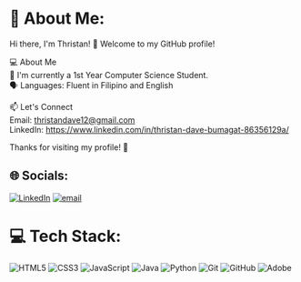# 💫 About Me:
Hi there, I'm Thristan! 👋
Welcome to my GitHub profile!

💻 About Me<br>
🎨 I'm currently a 1st Year Computer Science Student.<br>
🗣️ Languages: Fluent in Filipino and English<br>

📫 Let's Connect<br>
Email: thristandave12@gmail.com<br>
LinkedIn: https://www.linkedin.com/in/thristan-dave-bumagat-86356129a/

Thanks for visiting my profile! 🚀

## 🌐 Socials:
[![LinkedIn](https://img.shields.io/badge/LinkedIn-%230077B5.svg?logo=linkedin&logoColor=white)](https://linkedin.com/in/https://www.linkedin.com/in/thristan-dave-bumagat-86356129a/) [![email](https://img.shields.io/badge/Email-D14836?logo=gmail&logoColor=white)](mailto:thristandave12@gmail.com) 

# 💻 Tech Stack:
![HTML5](https://img.shields.io/badge/html5-%23E34F26.svg?style=for-the-badge&logo=html5&logoColor=white) ![CSS3](https://img.shields.io/badge/css3-%231572B6.svg?style=for-the-badge&logo=css3&logoColor=white) ![JavaScript](https://img.shields.io/badge/javascript-%23323330.svg?style=for-the-badge&logo=javascript&logoColor=%23F7DF1E) ![Java](https://img.shields.io/badge/java-%23ED8B00.svg?style=for-the-badge&logo=openjdk&logoColor=white) ![Python](https://img.shields.io/badge/python-3670A0?style=for-the-badge&logo=python&logoColor=ffdd54) ![Git](https://img.shields.io/badge/git-%23F05033.svg?style=for-the-badge&logo=git&logoColor=white) ![GitHub](https://img.shields.io/badge/github-%23121011.svg?style=for-the-badge&logo=github&logoColor=white) ![Adobe](https://img.shields.io/badge/adobe-%23FF0000.svg?style=for-the-badge&logo=adobe&logoColor=white)

<!-- Proudly created with GPRM ( https://gprm.itsvg.in ) -->
